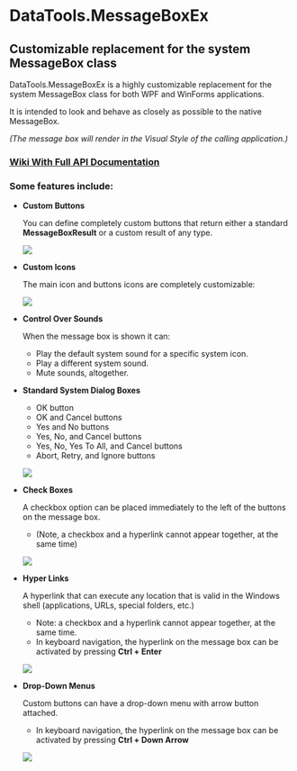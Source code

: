 # DataTools.MessageBoxEx #

## Customizable replacement for the system **MessageBox** class ##

DataTools.MessageBoxEx is a highly customizable replacement for the system MessageBox class for both WPF and WinForms applications. 

It is intended to look and behave as closely as possible to the native MessageBox.

*(The message box will render in the Visual Style of the calling application.)*

### [Wiki With Full API Documentation](https://github.com/ironywrit/MessageBoxEx/wiki) ###

### Some features include: ###

- **Custom Buttons**

    You can define completely custom buttons that return either a standard **MessageBoxResult** or a custom result of any type.

    ![](https://raw.githubusercontent.com/ironywrit/MessageBoxEx/master/Screenshots/screenshot1.png)

- **Custom Icons**

    The main icon and buttons icons are completely customizable:

    ![](https://raw.githubusercontent.com/ironywrit/MessageBoxEx/master/Screenshots/screenshot6.png)

- **Control Over Sounds**

    When the message box is shown it can:

    - Play the default system sound for a specific system icon.
    - Play a different system sound.
    - Mute sounds, altogether.

- **Standard System Dialog Boxes**

    -  OK button
    -  OK and Cancel buttons
    -  Yes and No buttons
    -  Yes, No, and Cancel buttons
    -  Yes, No, Yes To All, and Cancel buttons
    -  Abort, Retry, and Ignore buttons

    ![](https://raw.githubusercontent.com/ironywrit/MessageBoxEx/master/Screenshots/screenshot4.png)

- **Check Boxes**

    A checkbox option can be placed immediately to the left of the buttons on the message box.
    *  (Note, a checkbox and a hyperlink cannot appear together, at the same time)

    ![](https://raw.githubusercontent.com/ironywrit/MessageBoxEx/master/Screenshots/screenshot3.png)

- **Hyper Links**

    A hyperlink that can execute any location that is valid in the Windows shell (applications, URLs, special folders, etc.)
    * Note: a checkbox and a hyperlink cannot appear together, at the same time.
    * In keyboard navigation, the hyperlink on the message box can be activated by pressing **Ctrl + Enter**

    ![](https://raw.githubusercontent.com/ironywrit/MessageBoxEx/master/Screenshots/screenshot2.png)


- **Drop-Down Menus**

    Custom buttons can have a drop-down menu with arrow button attached.
    * In keyboard navigation, the hyperlink on the message box can be activated by pressing **Ctrl + Down Arrow**


    ![](https://raw.githubusercontent.com/ironywrit/MessageBoxEx/master/Screenshots/screenshot5.png)
